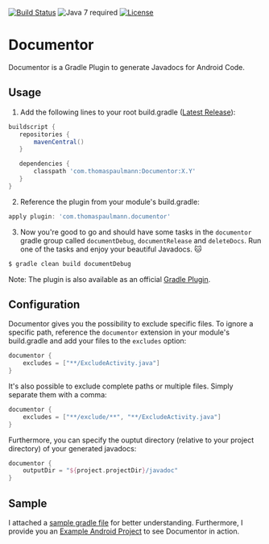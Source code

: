 [![Build Status](https://travis-ci.org/thomaspaulmann/Documentor.svg?branch=master)](https://travis-ci.org/thomaspaulmann/Documentor) ![Java 7 required](https://img.shields.io/badge/java-7-brightgreen.svg)
 [![License](http://img.shields.io/:license-apache-brightgreen.svg?style=flat)](https://raw.githubusercontent.com/thomaspaulmann/Documentor/master/LICENSE)

# Documentor
Documentor is a Gradle Plugin to generate Javadocs for Android Code.

## Usage

1. Add the following lines to your root build.gradle ([Latest Release](https://github.com/thomaspaulmann/Documentor/releases/latest)):

 ``` gradle
 buildscript {
    repositories {
        mavenCentral()
    }

    dependencies {
        classpath 'com.thomaspaulmann:Documentor:X.Y'
    }
 }
 ```

2. Reference the plugin from your module's build.gradle:

 ``` gradle
 apply plugin: 'com.thomaspaulmann.documentor'
 ```

3. Now you're good to go and should have some tasks in the `documentor` gradle group called `documentDebug`, `documentRelease` and `deleteDocs`. Run one of the tasks and enjoy your beautiful Javadocs. :cat: 

 ``` gradle
 $ gradle clean build documentDebug
 ```

Note: The plugin is also available as an official [Gradle Plugin](https://plugins.gradle.org/plugin/com.thomaspaulmann.documentor).

## Configuration

Documentor gives you the possibility to exclude specific files. To ignore a specific path, reference the `documentor` extension in your module's build.gradle and add your files to the `excludes` option:

``` gradle
documentor {
    excludes = ["**/ExcludeActivity.java"]
}
```
It's also possible to exclude complete paths or multiple files. Simply separate them with a comma:
 
``` gradle
documentor {
    excludes = ["**/exclude/**", "**/ExcludeActivity.java"]
}
```

Furthermore, you can specify the ouptut directory (relative to your project directory) of your generated javadocs:

``` gradle
documentor {
    outputDir = "${project.projectDir}/javadoc"
}
```

## Sample

I attached a [sample gradle file](https://github.com/thomaspaulmann/Documentor/blob/master/sample.gradle) for better understanding. Furthermore, I provide you an [Example Android Project](https://github.com/thomaspaulmann/GradlePluginExamples) to see Documentor in action.
